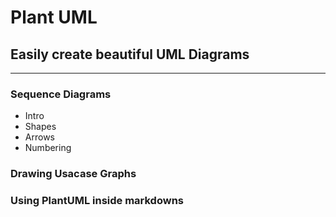 # Plant UML

## Easily create beautiful UML Diagrams

---

### Sequence Diagrams

- Intro
- Shapes
- Arrows
- Numbering

### Drawing Usacase Graphs

### Using PlantUML inside markdowns
